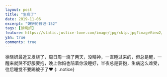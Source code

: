 ```yaml
---
layout: post
title: "生病了"
date: 2019-11-06
excerpt: "妍妍的日记-152"
tags: [徐晓妍]
feature: https://static.justice-love.com/image/jpg/xktp.jpg?imageView2/1/w/1200/h/500
yan: true
comments: true
---
```

徐晓妍最近又发烧了，周日周一烧了两天，没精神，一直睡过来的，但总是醒，一醒来就哭不舒服要抱，晚上你妈也陪着你没睡好，半夜总是要抱，生病这么难受，往后睡觉不要踢被子了❤️
{: .notice}

